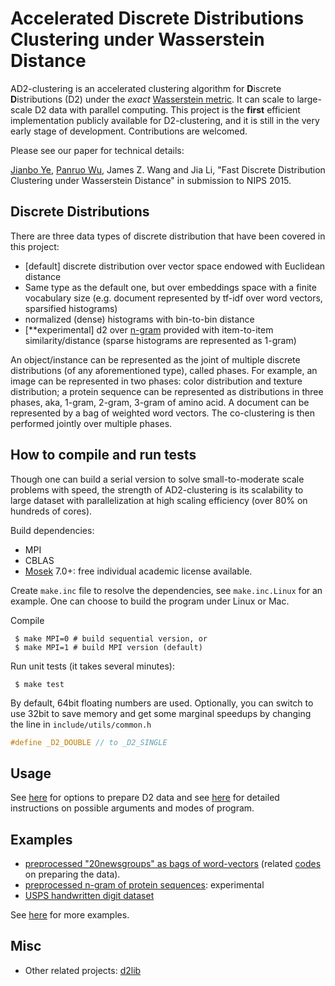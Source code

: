 Accelerated Discrete Distributions Clustering under Wasserstein Distance
=============

AD2-clustering is an accelerated clustering algorithm for **D**iscrete **D**istributions (D2)
under the *exact* [Wasserstein metric](http://en.wikipedia.org/wiki/Wasserstein_metric).
It can scale to large-scale D2 data with parallel computing. 
This project is the __first__ efficient implementation publicly available for D2-clustering,
and it is still in the very early stage of development. Contributions are welcomed. 

Please see our paper for technical details: 

[Jianbo Ye](http://www.personal.psu.edu/jxy198), [Panruo Wu](http://www.cs.ucr.edu/~pwu011/), James Z. Wang and Jia Li, "Fast Discrete Distribution Clustering under Wasserstein Distance" in submission to NIPS 2015.


## Discrete Distributions
There are three data types of discrete distribution that have been covered
in this project:
 - [default] discrete distribution over vector space endowed with Euclidean distance
 - Same type as the default one, but over embeddings space with a finite vocabulary size
   (e.g. document represented by tf-idf over word vectors, sparsified histograms)
 - normalized (dense) histograms with bin-to-bin distance
 - [**experimental] d2 over [n-gram](http://en.wikipedia.org/wiki/N-gram) provided
   with item-to-item similarity/distance (sparse histograms are represented as 1-gram)

An object/instance can be represented as the joint of multiple discrete
distributions (of any aforementioned type), called phases. For example, an image can be
represented in two phases: color distribution and texture distribution; a protein
sequence can be represented as distributions in three phases, aka,
1-gram, 2-gram, 3-gram of amino acid. A document can be represented by 
a bag of weighted word vectors.
The co-clustering is then performed jointly over multiple phases.

## How to compile and run tests
Though one can build a serial version to solve small-to-moderate scale problems with speed,
the strength of AD2-clustering is its scalability to large dataset with parallelization at 
high scaling efficiency (over 80% on hundreds of cores). 

Build dependencies:
 - MPI
 - CBLAS
 - [Mosek](https://mosek.com) 7.0+: free individual academic license available.


Create `make.inc` file to resolve the dependencies, see `make.inc.Linux` for an example.
One can choose to build the program under Linux or Mac. 

Compile
```
 $ make MPI=0 # build sequential version, or
 $ make MPI=1 # build MPI version (default)
```

Run unit tests (it takes several minutes):
```
 $ make test 
```

By default, 64bit floating numbers are used. Optionally, you can switch to use 32bit to save
memory and get some marginal speedups by changing the line in `include/utils/common.h`
```c
#define _D2_DOUBLE // to _D2_SINGLE
```

## Usage

See [here](data) for options to prepare D2 data and 
see [here](src/app) for detailed instructions on possible arguments and modes of program.

## Examples
 - [preprocessed "20newsgroups" as bags of word-vectors](experiment/pbs_run_server_20news.sh) (related [codes](https://github.com/bobye/20newsgroups) on preparing the data).
 - [preprocessed n-gram of protein sequences](data/protein_seq): experimental
 - [USPS handwritten digit dataset](experiment/pbs_run_server_usps.sh)

See [here](test) for more examples.


## Misc
 - Other related projects: [d2lib](https://github.com/colourbrain/d2lib)


